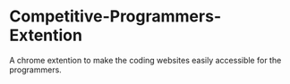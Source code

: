 # Competitive-Programmers-Extention
A chrome extention to make the coding websites easily accessible for the programmers.
